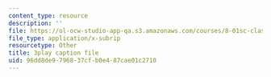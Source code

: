 ```yaml
---
content_type: resource
description: ''
file: https://ol-ocw-studio-app-qa.s3.amazonaws.com/courses/8-01sc-classical-mechanics-fall-2016/96dd8de9796837cfb0e487cae01c2710_dvWKCH0ocu8.srt
file_type: application/x-subrip
resourcetype: Other
title: 3play caption file
uid: 96dd8de9-7968-37cf-b0e4-87cae01c2710
---
```

